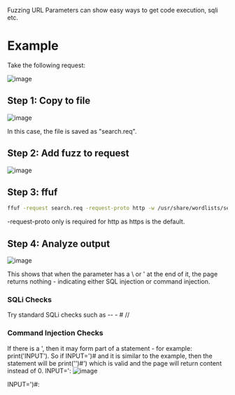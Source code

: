 Fuzzing URL Parameters can show easy ways to get code execution, sqli etc.

# Example
Take the following request:

![image](https://github.com/user-attachments/assets/414ef308-71c2-436b-bfaf-f3d8e690bc76)

## Step 1: Copy to file
![image](https://github.com/user-attachments/assets/dc63395b-ad89-431a-bb16-17cb4b8fcfdf)

In this case, the file is saved as "search.req".

## Step 2: Add fuzz to request
![image](https://github.com/user-attachments/assets/1ffc985b-21b2-4d2a-a7ed-acab02dabe21)

## Step 3: ffuf
```bash
ffuf -request search.req -request-proto http -w /usr/share/wordlists/seclists/Fuzzing/special-chars.txt -ms 0
```
-request-proto only is required for http as https is the default.
## Step 4: Analyze output
![image](https://github.com/user-attachments/assets/9ff86037-bf98-4763-9f60-4a686f5a853e)

This shows that when the parameter has a \ or ' at the end of it, the page returns nothing - indicating either SQL injection or command injection.

### SQLi Checks
Try standard SQLi checks such as -- - # // 

### Command Injection Checks
If there is a ', then it may form part of a statement - for example: print('INPUT'). So if INPUT=')# and it is similar to the example, then the statement will be print('')#') which is valid and the page will return content instead of 0.
INPUT=':
![image](https://github.com/user-attachments/assets/250bcf49-a2c6-45db-b5bd-339990ce7b04)

INPUT=')#:

